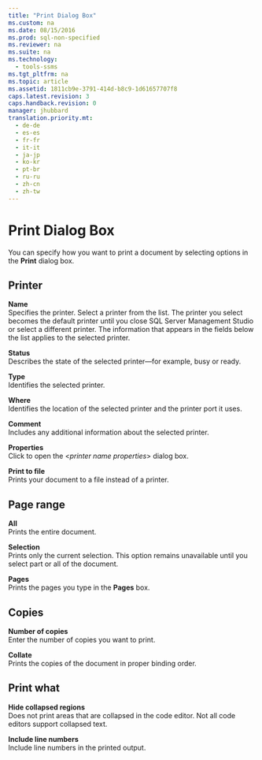 ```yaml
---
title: "Print Dialog Box"
ms.custom: na
ms.date: 08/15/2016
ms.prod: sql-non-specified
ms.reviewer: na
ms.suite: na
ms.technology: 
  - tools-ssms
ms.tgt_pltfrm: na
ms.topic: article
ms.assetid: 1811cb9e-3791-414d-b8c9-1d61657707f8
caps.latest.revision: 3
caps.handback.revision: 0
manager: jhubbard
translation.priority.mt: 
  - de-de
  - es-es
  - fr-fr
  - it-it
  - ja-jp
  - ko-kr
  - pt-br
  - ru-ru
  - zh-cn
  - zh-tw
---
```

# Print Dialog Box
You can specify how you want to print a document by selecting options in the **Print** dialog box.  
  
## Printer  
**Name**  
Specifies the printer. Select a printer from the list. The printer you select becomes the default printer until you close SQL Server Management Studio or select a different printer. The information that appears in the fields below the list applies to the selected printer.  
  
**Status**  
Describes the state of the selected printer—for example, busy or ready.  
  
**Type**  
Identifies the selected printer.  
  
**Where**  
Identifies the location of the selected printer and the printer port it uses.  
  
**Comment**  
Includes any additional information about the selected printer.  
  
**Properties**  
Click to open the <*printer name properties*> dialog box.  
  
**Print to file**  
Prints your document to a file instead of a printer.  
  
## Page range  
**All**  
Prints the entire document.  
  
**Selection**  
Prints only the current selection. This option remains unavailable until you select part or all of the document.  
  
**Pages**  
Prints the pages you type in the **Pages** box.  
  
## Copies  
**Number of copies**  
Enter the number of copies you want to print.  
  
**Collate**  
Prints the copies of the document in proper binding order.  
  
## Print what  
**Hide collapsed regions**  
Does not print areas that are collapsed in the code editor. Not all code editors support collapsed text.  
  
**Include line numbers**  
Include line numbers in the printed output.  
  
